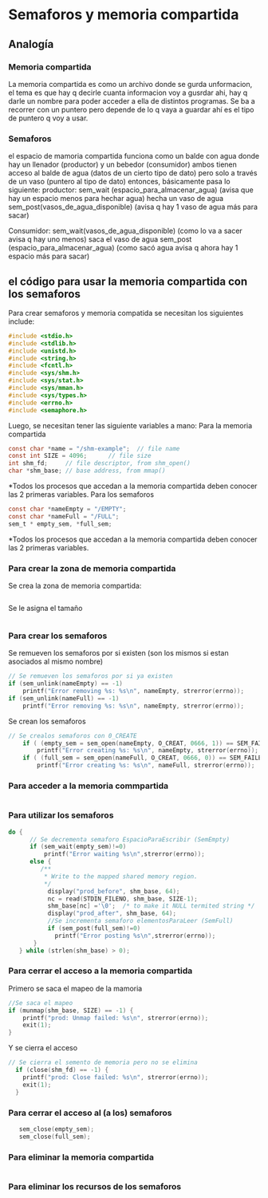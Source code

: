 # Semaforos y memoria compartida

## Analogía
### Memoria compartida
La memoria compartida es como un archivo donde se gurda unformacion, el tema es que hay q decirle cuanta informacion voy a gusrdar ahi, hay q darle un nombre para poder acceder a ella de distintos programas.
Se ba a recorrer con un puntero pero depende de lo q vaya a guardar ahí es el tipo de puntero q voy a usar.
### Semaforos
el espacio de mamoria compartida funciona como un balde con agua donde hay un llenador (productor) y un bebedor (consumidor) ambos tienen acceso al balde de agua (datos de un cierto tipo de dato) pero solo a través de un vaso (puntero al tipo de dato) entonces, básicamente pasa lo siguiente:
productor: sem_wait (espacio_para_almacenar_agua)
            (avisa que hay un espacio menos para hechar agua)
            hecha un vaso de agua
            sem_post(vasos_de_agua_disponible)
            (avisa q hay 1 vaso de agua más para sacar)

Consumidor: sem_wait(vasos_de_agua_disponible)
            (como lo va a sacer avisa q hay uno menos)
            saca el vaso de agua
            sem_post (espacio_para_almacenar_agua)
            (como sacó agua avisa q ahora hay 1 espacio más para sacar)

## el código para usar la memoria compartida con los semaforos
Para crear semaforos y memoria compatida se necesitan los siguientes include:
```c
#include <stdio.h>
#include <stdlib.h>
#include <unistd.h>
#include <string.h>
#include <fcntl.h>
#include <sys/shm.h>
#include <sys/stat.h>
#include <sys/mman.h>
#include <sys/types.h>
#include <errno.h>
#include <semaphore.h> 
```
Luego, se necesitan tener las siguiente variables a mano:
Para la memoria compartida

```c
const char *name = "/shm-example";	// file name
const int SIZE = 4096;		// file size
int shm_fd;		// file descriptor, from shm_open()
char *shm_base;	// base address, from mmap()
```
*Todos los procesos que accedan a la memoria compartida deben conocer las 2 primeras variables.
Para los semaforos
```c
const char *nameEmpty = "/EMPTY";
const char *nameFull = "/FULL";
sem_t * empty_sem, *full_sem;
```
*Todos los procesos que accedan a la memoria compartida deben conocer las 2 primeras variables.
### Para crear la zona de memoria compartida

Se crea la zona de memoria compartida:
```c

```
Se le asigna el tamaño
```c

```

### Para crear los semaforos
Se remueven los semaforos por si existen (son los mismos si estan asociados al mismo nombre)
```c
// Se remueven los semaforos por si ya existen
if (sem_unlink(nameEmpty) == -1)
    printf("Error removing %s: %s\n", nameEmpty, strerror(errno));
if (sem_unlink(nameFull) == -1)
    printf("Error removing %s: %s\n", nameEmpty, strerror(errno));
```
Se crean los semaforos
```c
// Se crealos semaforos con 0_CREATE
    if ( (empty_sem = sem_open(nameEmpty, O_CREAT, 0666, 1)) == SEM_FAILED)
        printf("Error creating %s: %s\n", nameEmpty, strerror(errno));
    if ( (full_sem = sem_open(nameFull, O_CREAT, 0666, 0)) == SEM_FAILED)
        printf("Error creating %s: %s\n", nameFull, strerror(errno));
```
### Para acceder a la memoria commpartida
```c

```
### Para utilizar los semaforos
```c
do {
      // Se decrementa semaforo EspacioParaEscribir (SemEmpty)
      if (sem_wait(empty_sem)!=0) 
          printf("Error waiting %s\n",strerror(errno));
      else {
         /**
          * Write to the mapped shared memory region.
          */
           display("prod_before", shm_base, 64);
           nc = read(STDIN_FILENO, shm_base, SIZE-1);
           shm_base[nc] ='\0';  /* to make it NULL termited string */
           display("prod_after", shm_base, 64);
           //Se incrementa semaforo elementosParaLeer (SemFull)
           if (sem_post(full_sem)!=0)
             printf("Error posting %s\n",strerror(errno));
       }
   } while (strlen(shm_base) > 0);
```

### Para cerrar el acceso a la memoria compartida
Primero se saca el mapeo de la mamoria
```c
//Se saca el mapeo
if (munmap(shm_base, SIZE) == -1) {
    printf("prod: Unmap failed: %s\n", strerror(errno));
    exit(1);
}
```
Y se cierra el acceso
```c
// Se cierra el semento de memoria pero no se elimina
  if (close(shm_fd) == -1) {
    printf("prod: Close failed: %s\n", strerror(errno));
    exit(1);
  }
```
### Para cerrar el acceso al (a los) semaforos
```c
   sem_close(empty_sem);
   sem_close(full_sem);
```
### Para eliminar la memoria compartida
```c

```
### Para eliminar los recursos de los semaforos
```c

```